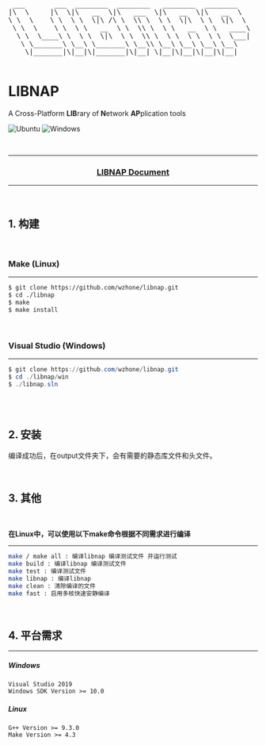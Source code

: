 
    
<pre>
 ___       ___  ________  ________   ________  ________   
|\  \     |\  \|\   __  \|\   ___  \|\   __  \|\   __  \  
\ \  \    \ \  \ \  \|\ /\ \  \\ \  \ \  \|\  \ \  \|\  \ 
 \ \  \    \ \  \ \   __  \ \  \\ \  \ \   __  \ \   ____\
  \ \  \____\ \  \ \  \|\  \ \  \\ \  \ \  \ \  \ \  \___|
   \ \_______\ \__\ \_______\ \__\\ \__\ \__\ \__\ \__\   
    \|_______|\|__|\|_______|\|__| \|__|\|__|\|__|\|__|   

</pre>

LIBNAP
=============

A Cross-Platform **LIB**rary of **N**etwork **AP**plication tools

![Ubuntu](https://github.com/wzhone/libnap/workflows/Ubuntu/badge.svg)
![Windows](https://github.com/wzhone/libnap/workflows/Windows/badge.svg)

<br/>

------

<h3 align = "center"><a href="./doc/nap.md">LIBNAP Document</a></h3>

------

<br/>

## 1. 构建

<br/>

### Make (Linux)
------
```bash
$ git clone https://github.com/wzhone/libnap.git
$ cd ./libnap
$ make
$ make install
```

<br/>


### Visual Studio (Windows)
------
```powershell
$ git clone https://github.com/wzhone/libnap.git
$ cd ./libnap/win
$ ./libnap.sln
```

<br/>
<br/>

## 2. 安装

编译成功后，在output文件夹下，会有需要的静态库文件和头文件。

<br/>

## 3. 其他

<br/>

 **在Linux中，可以使用以下make命令根据不同需求进行编译**

------
```bash
make / make all : 编译libnap 编译测试文件 并运行测试
make build : 编译libnap 编译测试文件
make test : 编译测试文件
make libnap : 编译libnap
make clean : 清除编译的文件
make fast : 启用多核快速安静编译
```

<br/>

##  4. 平台需求
------

##### Windows
```
Visual Studio 2019
Windows SDK Version >= 10.0
```

##### Linux
```
G++ Version >= 9.3.0
Make Version >= 4.3
```



